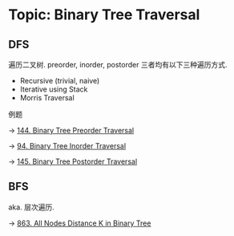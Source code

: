 # Topic: Binary Tree Traversal

## DFS

遍历二叉树. preorder, inorder, postorder 三者均有以下三种遍历方式.

- Recursive (trivial, naive)
- Iterative using Stack
- Morris Traversal

例题

-> [144. Binary Tree Preorder Traversal][144]

-> [94. Binary Tree Inorder Traversal][94]

-> [145. Binary Tree Postorder Traversal][145]

## BFS

aka. 层次遍历.

-> [863. All Nodes Distance K in Binary Tree][863]

[94]: ../solutions/94.binary-tree-inorder-traversal.md
[144]: ../solutions/144.binary-tree-preorder-traversal.md
[145]: ../solutions/145.binary-tree-postorder-traversal.md
[863]: ../solutions/863.all-nodes-distance-k-in-binary-tree.md
